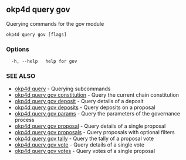 ## okp4d query gov

Querying commands for the gov module

```
okp4d query gov [flags]
```

### Options

```
  -h, --help   help for gov
```

### SEE ALSO

* [okp4d query](okp4d_query.md)	 - Querying subcommands
* [okp4d query gov constitution](okp4d_query_gov_constitution.md)	 - Query the current chain constitution
* [okp4d query gov deposit](okp4d_query_gov_deposit.md)	 - Query details of a deposit
* [okp4d query gov deposits](okp4d_query_gov_deposits.md)	 - Query deposits on a proposal
* [okp4d query gov params](okp4d_query_gov_params.md)	 - Query the parameters of the governance process
* [okp4d query gov proposal](okp4d_query_gov_proposal.md)	 - Query details of a single proposal
* [okp4d query gov proposals](okp4d_query_gov_proposals.md)	 - Query proposals with optional filters
* [okp4d query gov tally](okp4d_query_gov_tally.md)	 - Query the tally of a proposal vote
* [okp4d query gov vote](okp4d_query_gov_vote.md)	 - Query details of a single vote
* [okp4d query gov votes](okp4d_query_gov_votes.md)	 - Query votes of a single proposal
